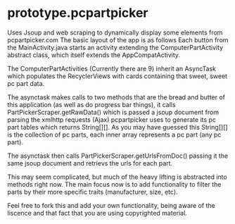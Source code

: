 # prototype.pcpartpicker
Uses Jsoup and web scraping to dynamically display some elements from pcpartpicker.com
The basic layout of the app is as follows 
  Each button from the MainActivity.java starts an activity extending the ComputerPartActivity abstract class, which itself extends the AppCompatActivity.
  
  The ComputerPartActivities (Currently there are 9) inherit an AsyncTask which populates the RecyclerViews with cards containing that
  sweet, sweet pc part data. 
  
  The asynctask makes calls to two methods that are the bread and butter of this application (as well as do progress bar things),
  it calls PartPickerScraper.getRawData() which is passed a jsoup document from parsing the xmlhttp requests (Ajax) pcpartpicker uses
  to generate its pc part tables which returns String[][]. As you may have guessed this String[][] is the collection of pc parts, 
  each inner array represents a pc part (any pc part).
  
  The asynctask then calls PartPickerScraper.getUrlsFromDoc() passing it the same jsoup document and retrievs the urls for each part.
  
  This may seem complicated, but much of the heavy lifting is abstracted into methods right now. The main focus now is to add functionality
  to filter the parts by their more specific traits (manufacturer, size, etc). 
  
  Feel free to fork this and add your own functionality, being aware of the liscence and that fact that you are using copyrighted material.
